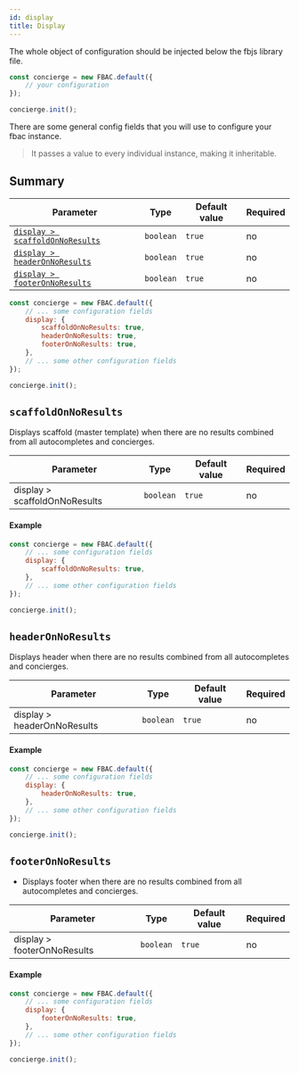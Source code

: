 ```yaml
---
id: display
title: Display
---
```


The whole object of configuration should be injected below the fbjs library file.

```js
const concierge = new FBAC.default({
    // your configuration
});

concierge.init();
```

There are some general config fields that you will use to configure your fbac instance.

>It passes a value to every individual instance, making it inheritable.

## Summary

| Parameter 	  | Type 	     | Default value 	| Required 	|
|-------------	|----------- |--------------	|----------	|
| [`display > scaffoldOnNoResults`](1-configuration-5-display.md#scaffoldonnoresults)         | `boolean`          | `true`                         | no       |
| [`display > headerOnNoResults`](1-configuration-5-display.md#headeronnoresults)             | `boolean`          | `true`                         | no       |
| [`display > footerOnNoResults`](1-configuration-5-display.md#footeronnoresults)             | `boolean`          | `true`                         | no       |

```js
const concierge = new FBAC.default({
    // ... some configuration fields
    display: {  
        scaffoldOnNoResults: true,
        headerOnNoResults: true,
        footerOnNoResults: true,
    },
    // ... some other configuration fields
});

concierge.init();
```


## `scaffoldOnNoResults`

Displays scaffold (master template) when there are no results combined from all autocompletes and concierges.

| Parameter 	  | Type 	     | Default value 	| Required 	|
|-------------	|----------- |--------------	|----------	|
| display > scaffoldOnNoResults | `boolean`          | `true`                         | no       |

#### Example

```js
const concierge = new FBAC.default({
    // ... some configuration fields
    display: {  
        scaffoldOnNoResults: true,
    },
    // ... some other configuration fields
});

concierge.init();
```

## `headerOnNoResults`

Displays header when there are no results combined from all autocompletes and concierges.

| Parameter 	  | Type 	     | Default value 	| Required 	|
|-------------	|----------- |--------------	|----------	|
| display > headerOnNoResults | `boolean`          | `true`                         | no       |


#### Example

```js
const concierge = new FBAC.default({
    // ... some configuration fields
    display: {  
        headerOnNoResults: true,
    },
    // ... some other configuration fields
});

concierge.init();
```

## `footerOnNoResults`

* Displays footer when there are no results combined from all autocompletes and concierges.

| Parameter 	  | Type 	     | Default value 	| Required 	|
|-------------	|----------- |--------------	|----------	|
| display > footerOnNoResults | `boolean`          | `true`                         | no       |

#### Example

```js
const concierge = new FBAC.default({
    // ... some configuration fields
    display: {  
        footerOnNoResults: true,
    },
    // ... some other configuration fields
});

concierge.init();
```

 